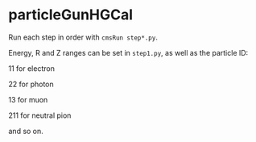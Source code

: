 # particleGunHGCal

Run each step in order with `cmsRun step*.py`.

Energy, R and Z ranges can be set in `step1.py`, as well as the particle ID:

11 for electron

22 for photon

13 for muon

211 for neutral pion

and so on.
